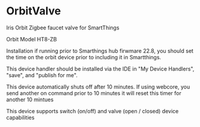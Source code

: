 # OrbitValve
Iris Orbit Zigbee faucet valve
for SmartThings

Orbit Model HT8-ZB

Installation if running prior to Smarthings hub firwmare 22.8,  you should set the time on the orbit device prior to including it in Smartthings.

This device handler should be installed via the IDE in "My Device Handlers", "save", and "publish for me".

This device automatically shuts off after 10 minutes.  If using webcore, you send another on command prior to 10 minutes it will reset this timer for another 10 mintues

This device supports switch (on/off) and valve (open / closed) device capabilities
